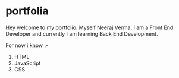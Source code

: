 # portfolia

Hey welcome to my portfolio.
Myself Neeraj Verma, I am a Front End Developer and currently I am learning Back End Development.

For now i know :-
1. HTML
2. JavaScript
3. CSS